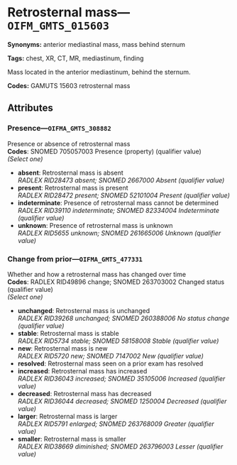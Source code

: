 # Retrosternal mass—`OIFM_GMTS_015603`

**Synonyms:** anterior mediastinal mass, mass behind sternum

**Tags:** chest, XR, CT, MR, mediastinum, finding

Mass located in the anterior mediastinum, behind the sternum.

**Codes:** GAMUTS 15603 retrosternal mass

## Attributes

### Presence—`OIFMA_GMTS_308882`

Presence or absence of retrosternal mass  
**Codes**: SNOMED 705057003 Presence (property) (qualifier value)  
*(Select one)*

- **absent**: Retrosternal mass is absent  
_RADLEX RID28473 absent; SNOMED 2667000 Absent (qualifier value)_
- **present**: Retrosternal mass is present  
_RADLEX RID28472 present; SNOMED 52101004 Present (qualifier value)_
- **indeterminate**: Presence of retrosternal mass cannot be determined  
_RADLEX RID39110 indeterminate; SNOMED 82334004 Indeterminate (qualifier value)_
- **unknown**: Presence of retrosternal mass is unknown  
_RADLEX RID5655 unknown; SNOMED 261665006 Unknown (qualifier value)_

### Change from prior—`OIFMA_GMTS_477331`

Whether and how a retrosternal mass has changed over time  
**Codes**: RADLEX RID49896 change; SNOMED 263703002 Changed status (qualifier value)  
*(Select one)*

- **unchanged**: Retrosternal mass is unchanged  
_RADLEX RID39268 unchanged; SNOMED 260388006 No status change (qualifier value)_
- **stable**: Retrosternal mass is stable  
_RADLEX RID5734 stable; SNOMED 58158008 Stable (qualifier value)_
- **new**: Retrosternal mass is new  
_RADLEX RID5720 new; SNOMED 7147002 New (qualifier value)_
- **resolved**: Retrosternal mass seen on a prior exam has resolved  
- **increased**: Retrosternal mass has increased  
_RADLEX RID36043 increased; SNOMED 35105006 Increased (qualifier value)_
- **decreased**: Retrosternal mass has decreased  
_RADLEX RID36044 decreased; SNOMED 1250004 Decreased (qualifier value)_
- **larger**: Retrosternal mass is larger  
_RADLEX RID5791 enlarged; SNOMED 263768009 Greater (qualifier value)_
- **smaller**: Retrosternal mass is smaller  
_RADLEX RID38669 diminished; SNOMED 263796003 Lesser (qualifier value)_